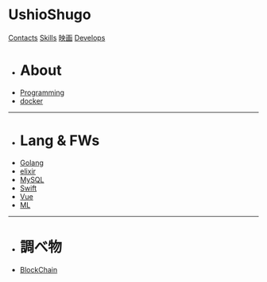 UshioShugo
==========

[Contacts](index.md)
[Skills](skills.md)
[映画](movies/index.md)
[Develops]()

  * # About
  * [Programming](programming/index.md)
  * [docker](docker/index.md)
  ----
  * # Lang & FWs
  * [Golang](golang/index.md)
  * [elixir](elixir/index.md)
  * [MySQL](mysql/index.md)
  * [Swift](swift/index.md)
  * [Vue](vue/index.md)
  * [ML](ml/index.md)
  ----
  * # 調べ物
  * [BlockChain](blockchain/index.md)
